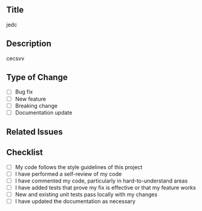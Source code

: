 ## Title
<!-- Provide a concise title for the pull request -->
jedc
## Description
<!-- Describe your changes in detail -->
cecsvv
## Type of Change
- [ ] Bug fix
- [ ] New feature
- [ ] Breaking change
- [ ] Documentation update

## Related Issues
<!-- Link to related issues or tickets -->

## Checklist
- [ ] My code follows the style guidelines of this project
- [ ] I have performed a self-review of my code
- [ ] I have commented my code, particularly in hard-to-understand areas
- [ ] I have added tests that prove my fix is effective or that my feature works
- [ ] New and existing unit tests pass locally with my changes
- [ ] I have updated the documentation as necessary
